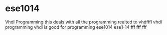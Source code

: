 # ese1014
Vhdl Programming
this deals with all the programming realted to vhdfffl
vhdl programming
vhdl is good for programming
ese1014
ese1-14
fff
fff
fff
